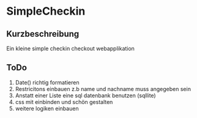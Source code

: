 # SimpleCheckin

## Kurzbeschreibung
Ein kleine simple checkin checkout webapplikation

## ToDo
1.  Date() richtig formatieren
2.  Restricitons einbauen z.b name und nachname muss angegeben sein
3.  Anstatt einer Liste eine sql datenbank benutzen (sqllite)
4.  css mit einbinden und schön gestalten
5.  weitere logiken einbauen